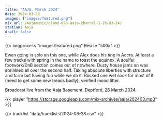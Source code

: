 ```yaml
---
title: "AAJA, March 2024"
date: 2024-03-28
images: ["images/featured.png"]
mix_url: /Aajamusic/cloud-696-aaja-channel-1-28-03-24/
station: Aaja
draft: false
---
```


{{< imgprocess "images/featured.png" Resize "500x" >}}

Ewen going in solo on this one, while Alex does his ting in Accra. At least a few tracks with spring in the name to toast the equinox. A soulful footwork/DnB section comes out of nowhere. Dusty house jams on wax sprinkled all over the second half. Taking absolute liberties with structure and form but having fun while we do it. Rocked one wet sock for most of it (need to get some new treads badly), verified mood lifter.

Broadcast live from the Aaja Basement, Deptford, 28 March 2024.

{{< player "https://storage.googleapis.com/mix-archives/aaja/202403.mp3" >}}

{{< tracklist "data/tracklists/2024-03-28.csv" >}}
